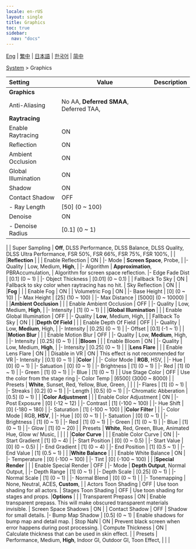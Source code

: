 ```yaml
---
locale: en-rUS
layout: single
title: Graphics
toc: true
sidebar:
  nav: "docs"
---
```

[Eng](/dancexr/menu/2025.4/system2/graphics) | [繁中](/tw/dancexr/menu/2025.4/system2/graphics) | [日本語](/jp/dancexr/menu/2025.4/system2/graphics) | [한국어](/kr/dancexr/menu/2025.4/system2/graphics) | [简中](/zh/dancexr/menu/2025.4/system2/graphics)

[System](../menu#System) > Graphics



| Setting | Value | Description |
| :--- | --- | :--- |
|**Graphics** | | 
| Anti-Aliasing | No AA, **Deferred SMAA**, Deferred TAA,  |  |
|**Raytracing** | | 
| Enable Raytracing | ON | 
| Reflection | ON | 
| Ambient Occlusion | ON | 
| Global Illumination | ON | 
| Shadow | ON | 
| Contact Shadow | OFF | 
|- Ray Length | [50] (0 ~ 100) | 
| Denoise | ON | 
|- Denoise Radius | [0.1] (0 ~ 1) | 
|
| Super Sampling | **Off**, DLSS Performance, DLSS Balance, DLSS Quality, DLSS Ultra Performance, FSR 50%, FSR 66%, FSR 75%, FSR 100%,  |  |
|**Reflection** | | 
| Enable Reflection | ON | 
|- Mode | **Screen Space**, Probe,  | 
|- Quality | Low, Medium, **High**,  | 
|- Algorithm | **Approximation**, PBRAccumulation,  | Algorithm for screen space reflection.
|- Edge Fade Dist | [0.1] (0 ~ 1) | 
|- Object Thickness | [0.01] (0 ~ 0.1) | 
| Fallback To Sky | ON | Fallback to sky color when raytracing has no hit.
| Sky Reflection | ON | 
|
|**Fog** | | 
| Enable Fog | ON | 
| Volumetric Fog | ON | 
|- Base Height | [0] (0 ~ 10) | 
|- Max Height | [25] (10 ~ 100) | 
|- Max Distance | [5000] (0 ~ 10000) | 
|
|**Ambient Occlusion** | | 
| Enable Ambient Occlusion | OFF | 
|- Quality | Low, Medium, **High**,  | 
|- Intensity | [1] (0 ~ 1) | 
|
|**Global Illumination** | | 
| Enable Global Illumination | OFF | 
|- Quality | **Low**, Medium, High,  | 
| Fallback To Sky | ON | 
|
|**Depth Of Field** | | 
| Enable Depth Of Field | OFF | 
|- Quality | Low, **Medium**, High,  | 
|- Intensity | [0.25] (0 ~ 1) | 
|- Offset | [0.1] (-1 ~ 1) | 
|
|**Motion Blur** | | 
| Enable Motion Blur | OFF | 
|- Quality | Low, **Medium**, High,  | 
|- Intensity | [0.25] (0 ~ 1) | 
|
|**Bloom** | | 
| Enable Bloom | ON | 
|- Quality | Low, Medium, **High**,  | 
|- Intensity | [0.25] (0 ~ 1) | 
|
|**Lens Flare** | | 
| Enable Lens Flare | ON | 
| Disable in VR | ON | This effect is not recommended for VR
|- Intensity | [0.1] (0 ~ 1) | 
|**Color** | | 
|- Color Mode | **RGB**, HSV,  | 
|- Hue | [0] (0 ~ 1) | 
|- Satuation | [0] (0 ~ 1) | 
|- Brightness | [1] (0 ~ 1) | 
|- Red | [1] (0 ~ 1) | 
|- Green | [1] (0 ~ 1) | 
|- Blue | [1] (0 ~ 1) | 
| Use Stage Color | OFF | Use the color from the stage ring
|- Color Temp | [6500] (3000 ~ 8000) | 
| Presets | **White**, Sunset, Red, Yellow, Blue, Green,  |  |
|
|- Flares | [1] (0 ~ 1) | 
|- Streaks | [0.2] (0 ~ 1) | 
|- Length | [0.5] (0 ~ 1) | 
|- Chromatic Abberation | [0.5] (0 ~ 1) | 
|
|**Color Adjustment** | | 
| Enable Color Adjustment | ON | 
|- Post Exposure | [0] (-12 ~ 12) | 
|- Contrast | [1] (-100 ~ 100) | 
|- Hue Shift | [0] (-180 ~ 180) | 
|- Saturation | [1] (-100 ~ 100) | 
|**Color Filter** | | 
|- Color Mode | RGB, **HSV**,  | 
|- Hue | [0] (0 ~ 1) | 
|- Satuation | [0] (0 ~ 1) | 
|- Brightness | [1] (0 ~ 1) | 
|- Red | [1] (0 ~ 1) | 
|- Green | [1] (0 ~ 1) | 
|- Blue | [1] (0 ~ 1) | 
|- Glow | [1] (0 ~ 20) | 
| Presets | **White**, Red, Green, Blue, Animated Hue, Glow w/ Music,  |  |
|
|
|**Color Curve** | | 
| Enable Color Curve | ON | 
|- Start Gradient | [1] (0 ~ 4) | 
|- Start Position | [0] (0 ~ 0.5) | 
|- Start Value | [0] (0 ~ 0.5) | 
|- End Gradient | [1] (0 ~ 4) | 
|- End Position | [1] (0.5 ~ 1) | 
|- End Value | [1] (0.5 ~ 1) | 
|
|**White Balance** | | 
| Enable White Balance | ON | 
|- Temperature | [0] (-100 ~ 100) | 
|- Tint | [0] (-100 ~ 100) | 
|
|**Special Render** | | 
| Enable Special Render | OFF | 
|- Mode | **Depth Output**, Normal Output,  | 
|- Depth Range | [1] (0 ~ 1) | 
|- Depth Scale | [0.25] (0 ~ 1) | 
|- Normal Scale | [1] (0 ~ 1) | 
|- Normal Blend | [0] (0 ~ 1) | 
|
|- Tonemapping | None, Neutral, ACES, **Custom**,  | 
| Actors Toon Shading | OFF | Use toon shading for all actors.
| Stages Toon Shading | OFF | Use toon shading for stages and props.
|**Options** | | 
| Transparent Prepass | ON | Enable transparent prepass. This will make obscured transparent materials invisible.
| Screen Space Shadows | ON | 
| Contact Shadow | OFF | Shadow for small details.
|- Bump Map Shadow | [0.5] (0 ~ 1) | Enable shadows for bump map and detail map.
| Stop NaN | ON | Prevent black screen when error happens during post processing. 
| Compute Thickness | ON | Calculate thickness that can be used in skin effect.
|
| Presets | Performance, Medium, **High**, Indoor GI, Outdoor GI, Toon Effect,  |  |
|
